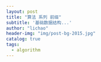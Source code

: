 ```yaml
---
layout: post
title: "算法 系列 前缀"
subtitle: '基础数据结构...'
author: "lichao"
header-img: "img/post-bg-2015.jpg"
catalog: true
tags:
  - algorithm
---
```


